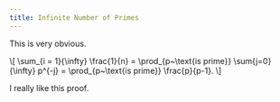 ```yaml
---
title: Infinite Number of Primes
---
```


This is very obvious.

\\[
  \\sum_{i = 1}{\\infty} \\frac{1}{n}
= \\prod_{p~\\text{is prime}} \\sum{j=0}{\\infty} p^{-j}
= \\prod_{p~\\text{is prime}} \\frac{p}{p-1}.
\\]

I really like this proof.
